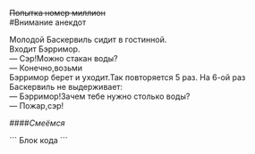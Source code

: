 ~~Попытка номер миллион~~  
#Внимание анекдот  

Молодой Баскервиль сидит в гостинной.  
Входит Бэрримор.  
— Сэр!Можно стакан воды?  
— Конечно,возьми  
Бэрримор берет и уходит.Так повторяется 5 раз. На 6-ой раз Баскервиль не выдерживает:  
— Бэрримор!Зачем тебе нужно столько воды?  
— Пожар,сэр!  

####*Смеёмся*

\```
Блок кода
\```
 

